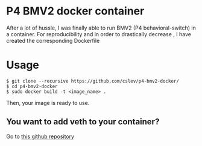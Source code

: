 # P4 BMV2 docker container
After a lot of hussle, I was finally able to run BMV2 (P4 behavioral-switch) in a container. For reproducibility and in order to drastically decrease , I have created the corresponding Dockerfile

# Usage
```
$ git clone --recursive https://github.com/cslev/p4-bmv2-docker/
$ cd p4-bmv2-docker
$ sudo docker build -t <image_name> .
```

Then, your image is ready to use.

## You want to add veth to your container?
Go to [this github repository](https://github.com/cslev/add_veth_to_docker) 

